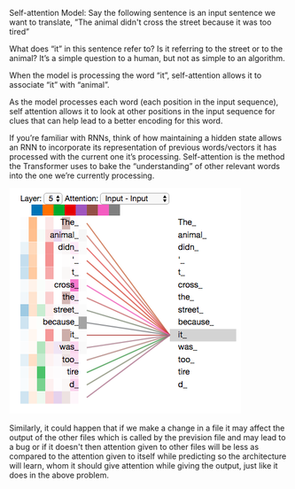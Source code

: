 Self-attention Model:
Say the following sentence is an input sentence we want to translate,
”The animal didn't cross the street because it was too tired”

What does “it” in this sentence refer to? Is it referring to the street or to the animal? It’s a simple question to a human, but not as simple to an algorithm.

When the model is processing the word “it”, self-attention allows it to associate “it” with “animal”.

As the model processes each word (each position in the input sequence), self attention allows it to look at other positions in the input sequence for clues that can help lead to a better encoding for this word.

If you’re familiar with RNNs, think of how maintaining a hidden state allows an RNN to incorporate its representation of previous words/vectors it has processed with the current one it’s processing. Self-attention is the method the Transformer uses to bake the “understanding” of other relevant words into the one we’re currently processing.

<img src ="transformer_self-attention_visualization_3.png">

Similarly, it could happen that if we make a change in a file it may affect the output of the other files which is called by the prevision file and may lead to a bug or if it doesn't then attention given to other files will be less as compared to the attention given to itself while predicting so the architecture will learn, whom it should give attention while giving the output, just like it does in the above problem.
